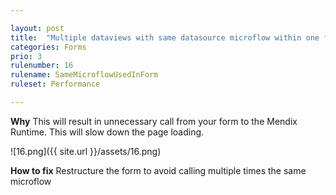 ```yaml
---

layout: post
title:  "Multiple dataviews with same datasource microflow within one form"
categories: Forms
prio: 3
rulenumber: 16
rulename: SameMicroflowUsedInForm
ruleset: Performance

---
```


**Why**
This will result in unnecessary call from your form to the Mendix Runtime. This will slow down the page loading.

![16.png]({{ site.url }}/assets/16.png)

**How to fix**
Restructure the form to avoid calling multiple times the same microflow